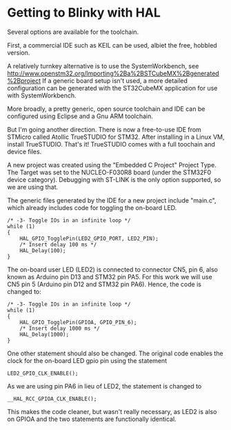 # Getting to Blinky with HAL

Several options are available for the toolchain.

First, a commercial IDE such as KEIL can be used, albiet the free, hobbled version.

A relatively turnkey alternative is to use the SystemWorkbench, 
see http://www.openstm32.org/Importing%2Ba%2BSTCubeMX%2Bgenerated%2Bproject
If a generic board setup isn't used, a more detailed configuration can be generated
with the ST32CubeMX application for use with SystemWorkbench.

More broadly, a pretty generic, open source toolchain and IDE can be configured using Eclipse and a Gnu ARM toolchain.

But I'm going another direction.  There is now a free-to-use IDE from STMicro called Atollic TrueSTUDIO for STM32.
After installing in a Linux VM, install TrueSTUDIO.  That's it!  TrueSTUDIO comes with a full toochain and device files.

A new project was created using the "Embedded C Project" Project Type.  The Target was set to the
NUCLEO-F030R8 board (under the STM32F0 device category).  Debugging with ST-LINK is the
only option supported, so we are using that.

The generic files generated by the IDE for a new project include "main.c", which already includes
code for toggling the on-board LED.
```
/* -3- Toggle IOs in an infinite loop */
while (1)
{
    HAL_GPIO_TogglePin(LED2_GPIO_PORT, LED2_PIN);
    /* Insert delay 100 ms */
    HAL_Delay(100);
}
```
The on-board user LED (LED2) is connected to connector CN5, pin 6, also known as Arduino
pin D13 and STM32 pin PA5.  For this work we will use CN5 pin 5 (Arduino pin D12 and
STM32 pin PA6).  Hence, the code is changed to:
```
/* -3- Toggle IOs in an infinite loop */
while (1)
{
    HAL_GPIO_TogglePin(GPIOA, GPIO_PIN_6);
    /* Insert delay 1000 ms */
    HAL_Delay(1000);
}
```
One other statement should also be changed.  The original code enables the clock for the on-board LED
gpio pin using the statement
```
LED2_GPIO_CLK_ENABLE();
```
As we are using pin PA6 in lieu of LED2, the statement is changed to
```
__HAL_RCC_GPIOA_CLK_ENABLE();
```
This makes the code cleaner, but wasn't really necessary, as LED2 is also on GPIOA and the two statements
are functionally identical.


